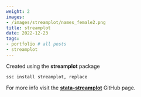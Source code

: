 ```yaml
---
weight: 2
images:
- /images/streamplot/names_female2.png
title: streamplot
date: 2022-12-23
tags:
- portfolio # all posts
- streamplot
---
```



Created using the **streamplot** package

```
ssc install streamplot, replace
```

For more info visit the [**stata-streamplot**][def] GitHub page.

[def]: https://github.com/asjadnaqvi/stata-streamplot